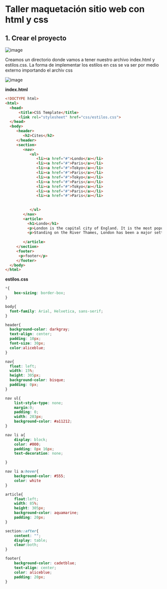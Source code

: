 # Taller maquetación sitio web con html y css

## 1. Crear el proyecto 

![image](https://user-images.githubusercontent.com/31961588/192122220-5954394f-c329-42cd-8e0a-94061d525e83.png)


Creamos un directorio donde vamos a tener nuestro archivo index.html y estilos.css. La forma de implementar los estilos en css se va ser por medio externo importando el archiv css

![image](https://user-images.githubusercontent.com/31961588/192122151-5b0127b1-9ec1-459c-a2a9-b2169cdd1709.png)

**index.html**

```Html
<!DOCTYPE html>
<html>
  <head>
      <title>CSS Template</title>
      <link rel="stylesheet" href="css/estilos.css">
  </head>
  <body>
     <header>
        <h2>Cites</h2>
     </header>
     <section>
        <nav>
           <ul>
              <li><a href="#">Londo</a></li>
              <li><a href="#">Paris</a></li>
              <li><a href="#">Tokyo</a></li>
              <li><a href="#">Paris</a></li>
              <li><a href="#">Tokyo</a></li>
              <li><a href="#">Paris</a></li>
              <li><a href="#">Tokyo</a></li>
              <li><a href="#">Paris</a></li>
              <li><a href="#">Paris</a></li>
             
           
           </ul>
        </nav>
        <article>
          <h1>Londo</h1>
          <p>London is the capital city of England. It is the most populous city in the United Kingdom, with a metropolitan area of over 13 million inhabitants.</p>
          <p>Standing on the River Thames, London has been a major settlement for two millennia, its history going back to its founding by the Romans, who named it Londinium.</p>
          
        </article>
     </section>
     <footer>
      <p>footer</p>
     </footer>
  </body>
</html>
```

**estilos.css**
```Css
*{
    box-sizing: border-box;
}

body{
  font-family: Arial, Helvetica, sans-serif;   
}

header{
  background-color: darkgray;
  text-align: center;
  padding: 10px; 
  font-size: 30px;
  color:aliceblue;
}

nav{
  float: left; 
  width: 15%;
  height: 305px;
  background-color: bisque; 
  padding: 0px;
}

nav ul{
    list-style-type: none;
    margin:0;
    padding: 0;
    width: 203px;
    background-color: #a11212;
}

nav li a{
    display: block;
    color: #000;
    padding: 8px 16px;
    text-decoration: none;

}

nav li a:hover{
    background-color: #555;
    color: white
}

article{
    float:left;
    width: 85%;
    height: 305px;
    background-color: aquamarine;
    padding: 20px;
}

section::after{
    content: "";
    display: table;
    clear:both;
}

footer{
    background-color: cadetblue;
    text-align: center;
    color: aliceblue;
    padding: 20px;
}

```


